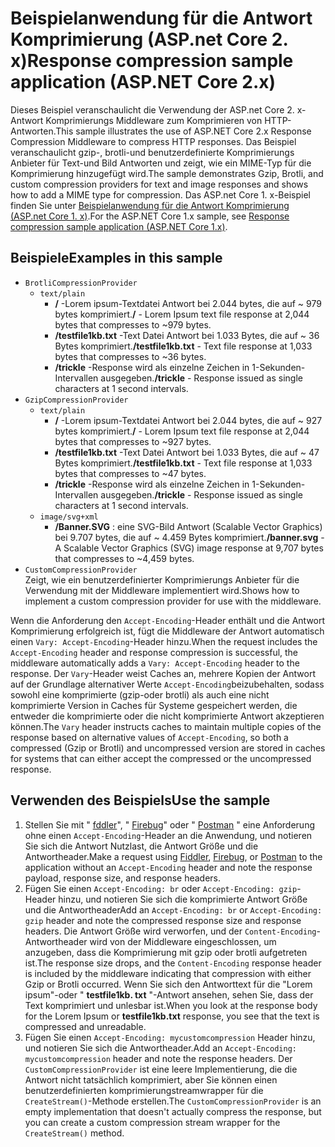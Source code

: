 # <a name="response-compression-sample-application-aspnet-core-2x"></a><span data-ttu-id="59ec3-101">Beispielanwendung für die Antwort Komprimierung (ASP.net Core 2. x)</span><span class="sxs-lookup"><span data-stu-id="59ec3-101">Response compression sample application (ASP.NET Core 2.x)</span></span>

<span data-ttu-id="59ec3-102">Dieses Beispiel veranschaulicht die Verwendung der ASP.net Core 2. x-Antwort Komprimierungs Middleware zum Komprimieren von HTTP-Antworten.</span><span class="sxs-lookup"><span data-stu-id="59ec3-102">This sample illustrates the use of ASP.NET Core 2.x Response Compression Middleware to compress HTTP responses.</span></span> <span data-ttu-id="59ec3-103">Das Beispiel veranschaulicht gzip-, brotli-und benutzerdefinierte Komprimierungs Anbieter für Text-und Bild Antworten und zeigt, wie ein MIME-Typ für die Komprimierung hinzugefügt wird.</span><span class="sxs-lookup"><span data-stu-id="59ec3-103">The sample demonstrates Gzip, Brotli, and custom compression providers for text and image responses and shows how to add a MIME type for compression.</span></span> <span data-ttu-id="59ec3-104">Das ASP.net Core 1. x-Beispiel finden Sie unter [Beispielanwendung für die Antwort Komprimierung (ASP.net Core 1. x)](https://github.com/dotnet/AspNetCore.Docs/tree/master/aspnetcore/performance/response-compression/samples/1.x).</span><span class="sxs-lookup"><span data-stu-id="59ec3-104">For the ASP.NET Core 1.x sample, see [Response compression sample application (ASP.NET Core 1.x)](https://github.com/dotnet/AspNetCore.Docs/tree/master/aspnetcore/performance/response-compression/samples/1.x).</span></span>

## <a name="examples-in-this-sample"></a><span data-ttu-id="59ec3-105">Beispiele</span><span class="sxs-lookup"><span data-stu-id="59ec3-105">Examples in this sample</span></span>

* `BrotliCompressionProvider`
  * `text/plain`
    * <span data-ttu-id="59ec3-106">**/** -Lorem ipsum-Textdatei Antwort bei 2.044 bytes, die auf ~ 979 bytes komprimiert.</span><span class="sxs-lookup"><span data-stu-id="59ec3-106">**/** - Lorem Ipsum text file response at 2,044 bytes that compresses to ~979 bytes.</span></span>
    * <span data-ttu-id="59ec3-107">**/testfile1kb.txt** -Text Datei Antwort bei 1.033 Bytes, die auf ~ 36 Bytes komprimiert.</span><span class="sxs-lookup"><span data-stu-id="59ec3-107">**/testfile1kb.txt** - Text file response at 1,033 bytes that compresses to ~36 bytes.</span></span>
    * <span data-ttu-id="59ec3-108">**/trickle** -Response wird als einzelne Zeichen in 1-Sekunden-Intervallen ausgegeben.</span><span class="sxs-lookup"><span data-stu-id="59ec3-108">**/trickle** - Response issued as single characters at 1 second intervals.</span></span>
* `GzipCompressionProvider`
  * `text/plain`
    * <span data-ttu-id="59ec3-109">**/** -Lorem ipsum-Textdatei Antwort bei 2.044 bytes, die auf ~ 927 bytes komprimiert.</span><span class="sxs-lookup"><span data-stu-id="59ec3-109">**/** - Lorem Ipsum text file response at 2,044 bytes that compresses to ~927 bytes.</span></span>
    * <span data-ttu-id="59ec3-110">**/testfile1kb.txt** -Text Datei Antwort bei 1.033 Bytes, die auf ~ 47 Bytes komprimiert.</span><span class="sxs-lookup"><span data-stu-id="59ec3-110">**/testfile1kb.txt** - Text file response at 1,033 bytes that compresses to ~47 bytes.</span></span>
    * <span data-ttu-id="59ec3-111">**/trickle** -Response wird als einzelne Zeichen in 1-Sekunden-Intervallen ausgegeben.</span><span class="sxs-lookup"><span data-stu-id="59ec3-111">**/trickle** - Response issued as single characters at 1 second intervals.</span></span>
  * `image/svg+xml`
    * <span data-ttu-id="59ec3-112">**/Banner.SVG** : eine SVG-Bild Antwort (Scalable Vector Graphics) bei 9.707 bytes, die auf ~ 4.459 Bytes komprimiert.</span><span class="sxs-lookup"><span data-stu-id="59ec3-112">**/banner.svg** - A Scalable Vector Graphics (SVG) image response at 9,707 bytes that compresses to ~4,459 bytes.</span></span>
* `CustomCompressionProvider`<br><span data-ttu-id="59ec3-113">Zeigt, wie ein benutzerdefinierter Komprimierungs Anbieter für die Verwendung mit der Middleware implementiert wird.</span><span class="sxs-lookup"><span data-stu-id="59ec3-113">Shows how to implement a custom compression provider for use with the middleware.</span></span>

<span data-ttu-id="59ec3-114">Wenn die Anforderung den `Accept-Encoding`-Header enthält und die Antwort Komprimierung erfolgreich ist, fügt die Middleware der Antwort automatisch einen `Vary: Accept-Encoding`-Header hinzu.</span><span class="sxs-lookup"><span data-stu-id="59ec3-114">When the request includes the `Accept-Encoding` header and response compression is successful, the middleware automatically adds a `Vary: Accept-Encoding` header to the response.</span></span> <span data-ttu-id="59ec3-115">Der `Vary`-Header weist Caches an, mehrere Kopien der Antwort auf der Grundlage alternativer Werte `Accept-Encoding`beizubehalten, sodass sowohl eine komprimierte (gzip-oder brotli) als auch eine nicht komprimierte Version in Caches für Systeme gespeichert werden, die entweder die komprimierte oder die nicht komprimierte Antwort akzeptieren können.</span><span class="sxs-lookup"><span data-stu-id="59ec3-115">The `Vary` header instructs caches to maintain multiple copies of the response based on alternative values of `Accept-Encoding`, so both a compressed (Gzip or Brotli) and uncompressed version are stored in caches for systems that can either accept the compressed or the uncompressed response.</span></span>

## <a name="use-the-sample"></a><span data-ttu-id="59ec3-116">Verwenden des Beispiels</span><span class="sxs-lookup"><span data-stu-id="59ec3-116">Use the sample</span></span>

1. <span data-ttu-id="59ec3-117">Stellen Sie mit " [fddler](https://www.telerik.com/fiddler)", " [Firebug](https://getfirebug.com/)" oder " [Postman](https://www.getpostman.com/) " eine Anforderung ohne einen `Accept-Encoding`-Header an die Anwendung, und notieren Sie sich die Antwort Nutzlast, die Antwort Größe und die Antwortheader.</span><span class="sxs-lookup"><span data-stu-id="59ec3-117">Make a request using [Fiddler](https://www.telerik.com/fiddler), [Firebug](https://getfirebug.com/), or [Postman](https://www.getpostman.com/) to the application without an `Accept-Encoding` header and note the response payload, response size, and response headers.</span></span>
1. <span data-ttu-id="59ec3-118">Fügen Sie einen `Accept-Encoding: br` oder `Accept-Encoding: gzip`-Header hinzu, und notieren Sie sich die komprimierte Antwort Größe und die Antwortheader</span><span class="sxs-lookup"><span data-stu-id="59ec3-118">Add an `Accept-Encoding: br` or `Accept-Encoding: gzip` header and note the compressed response size and response headers.</span></span> <span data-ttu-id="59ec3-119">Die Antwort Größe wird verworfen, und der `Content-Encoding`-Antwortheader wird von der Middleware eingeschlossen, um anzugeben, dass die Komprimierung mit gzip oder brotli aufgetreten ist.</span><span class="sxs-lookup"><span data-stu-id="59ec3-119">The response size drops, and the `Content-Encoding` response header is included by the middleware indicating that compression with either Gzip or Brotli occurred.</span></span> <span data-ttu-id="59ec3-120">Wenn Sie sich den Antworttext für die "Lorem ipsum"-oder " **testfile1kb. txt** "-Antwort ansehen, sehen Sie, dass der Text komprimiert und unlesbar ist.</span><span class="sxs-lookup"><span data-stu-id="59ec3-120">When you look at the response body for the Lorem Ipsum or **testfile1kb.txt** response, you see that the text is compressed and unreadable.</span></span>
1. <span data-ttu-id="59ec3-121">Fügen Sie einen `Accept-Encoding: mycustomcompression` Header hinzu, und notieren Sie sich die Antwortheader.</span><span class="sxs-lookup"><span data-stu-id="59ec3-121">Add an `Accept-Encoding: mycustomcompression` header and note the response headers.</span></span> <span data-ttu-id="59ec3-122">Der `CustomCompressionProvider` ist eine leere Implementierung, die die Antwort nicht tatsächlich komprimiert, aber Sie können einen benutzerdefinierten komprimierungstreamwrapper für die `CreateStream()`-Methode erstellen.</span><span class="sxs-lookup"><span data-stu-id="59ec3-122">The `CustomCompressionProvider` is an empty implementation that doesn't actually compress the response, but you can create a custom compression stream wrapper for the `CreateStream()` method.</span></span>
